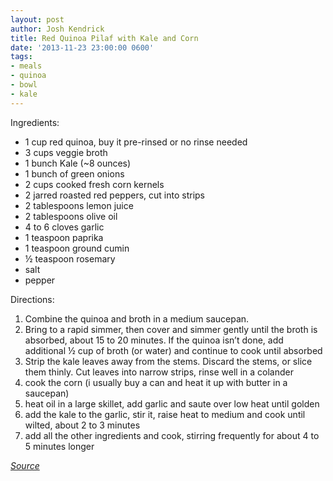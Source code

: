 ```yaml
---
layout: post
author: Josh Kendrick
title: Red Quinoa Pilaf with Kale and Corn
date: '2013-11-23 23:00:00 0600'
tags:
- meals
- quinoa
- bowl
- kale
---
```


Ingredients:
* 1 cup red quinoa, buy it pre-rinsed or no rinse needed
* 3 cups veggie broth
* 1 bunch Kale (~8 ounces)
* 1 bunch of green onions
* 2 cups cooked fresh corn kernels
* 2 jarred roasted red peppers, cut into strips
* 2 tablespoons lemon juice
* 2 tablespoons olive oil
* 4 to 6 cloves garlic
* 1 teaspoon paprika
* 1 teaspoon ground cumin
* ½ teaspoon rosemary
* salt
* pepper

Directions:
1. Combine the quinoa and broth in a medium saucepan.
2. Bring to a rapid simmer, then cover and simmer gently until the broth is absorbed, about 15 to 20 minutes. If the quinoa isn’t done, add additional ½ cup of broth (or water) and continue to cook until absorbed
3. Strip the kale leaves away from the stems. Discard the stems, or slice them thinly. Cut leaves into narrow strips, rinse well in a colander
4. cook the corn (i usually buy a can and heat it up with butter in a saucepan)
5. heat oil in a large skillet, add garlic and saute over low heat until golden
6. add the kale to the garlic, stir it, raise heat to medium and cook until wilted, about 2 to 3 minutes
7. add all the other ingredients and cook, stirring frequently for about 4 to 5 minutes longer

*[Source](http://www.vegkitchen.com/recipes/glorious-grains/quinoa/red-quinoa-pilaf-with-kale-and-corn/)*